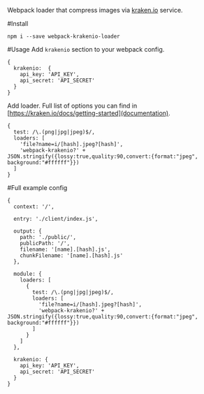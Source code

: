Webpack loader that compress images via [kraken.io](kraken.io)  service.

#Install
```
npm i --save webpack-krakenio-loader
```

#Usage
Add `krakenio` section to your webpack config.
```
{
  krakenio:  {
    api_key: 'API_KEY',
    api_secret: 'API_SECRET'
  }
}
```
Add loader. Full list of options you can find in [https://kraken.io/docs/getting-started](documentation). 
```
{
  test: /\.(png|jpg|jpeg)$/,
  loaders: [
    'file?name=i/[hash].jpeg?[hash]',
    'webpack-krakenio?' + JSON.stringify({lossy:true,quality:90,convert:{format:"jpeg", background:"#ffffff"}})
  ]
}
```

#Full example config
```
{
  context: '/',

  entry: './client/index.js',

  output: {
    path: './public/',
    publicPath: '/',
    filename: '[name].[hash].js',
    chunkFilename: '[name].[hash].js'
  },

  module: {
    loaders: [
      {
        test: /\.(png|jpg|jpeg)$/,
        loaders: [
          'file?name=i/[hash].jpeg?[hash]',
          'webpack-krakenio?' + JSON.stringify({lossy:true,quality:90,convert:{format:"jpeg", background:"#ffffff"}})
        ]
      }
    ]
  },

  krakenio: {
    api_key: 'API_KEY',
    api_secret: 'API_SECRET'
  }
}
```